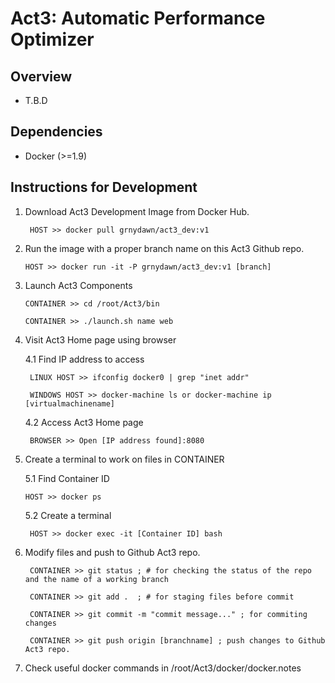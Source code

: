 Act3: Automatic Performance Optimizer
==============================


Overview
--------

* T.B.D

Dependencies
------------

* Docker (>=1.9)



Instructions for Development
------------------

1. Download Act3 Development Image from Docker Hub.

        HOST >> docker pull grnydawn/act3_dev:v1


2. Run the image with a proper branch name on this Act3 Github repo. 

	```HOST >> docker run -it -P grnydawn/act3_dev:v1 [branch]```


3. Launch Act3 Components

	```CONTAINER >> cd /root/Act3/bin```
	
	```CONTAINER >> ./launch.sh name web```


4. Visit Act3 Home page using browser

    4.1 Find IP address to access
    
        LINUX HOST >> ifconfig docker0 | grep "inet addr"
        
        WINDOWS HOST >> docker-machine ls or docker-machine ip [virtualmachinename]
        
    4.2 Access Act3 Home page
   
        BROWSER >> Open [IP address found]:8080


5. Create a terminal to work on files in CONTAINER

    5.1 Find Container ID
    
	```HOST >> docker ps```
	
    5.2 Create a terminal
    
        HOST >> docker exec -it [Container ID] bash


6. Modify files and push to Github Act3 repo.

        CONTAINER >> git status ; # for checking the status of the repo and the name of a working branch
        
        CONTAINER >> git add .  ; # for staging files before commit
        
        CONTAINER >> git commit -m "commit message..." ; for commiting changes
        
        CONTAINER >> git push origin [branchname] ; push changes to Github Act3 repo.
        

7. Check useful docker commands in /root/Act3/docker/docker.notes
